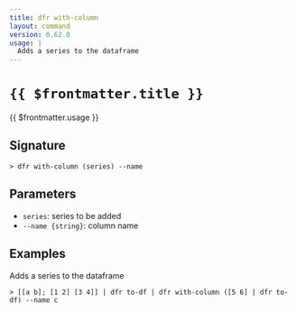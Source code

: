 ```yaml
---
title: dfr with-column
layout: command
version: 0.62.0
usage: |
  Adds a series to the dataframe
---
```


# `{{ $frontmatter.title }}`

<div style='white-space: pre-wrap;'>{{ $frontmatter.usage }}</div>

## Signature

```> dfr with-column (series) --name```

## Parameters

 -  `series`: series to be added
 -  `--name {string}`: column name

## Examples

Adds a series to the dataframe
```shell
> [[a b]; [1 2] [3 4]] | dfr to-df | dfr with-column ([5 6] | dfr to-df) --name c
```
